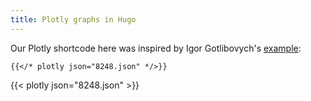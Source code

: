 ```yaml
---
title: Plotly graphs in Hugo
---
```


Our Plotly shortcode here was inspired by Igor Gotlibovych's [example](https://ig248.gitlab.io/post/2018-11-05-plotly-sample/):

```
{{</* plotly json="8248.json" */>}}
```

{{< plotly json="8248.json" >}}